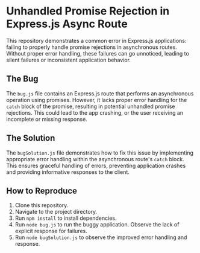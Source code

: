 # Unhandled Promise Rejection in Express.js Async Route

This repository demonstrates a common error in Express.js applications: failing to properly handle promise rejections in asynchronous routes.  Without proper error handling, these failures can go unnoticed, leading to silent failures or inconsistent application behavior.

## The Bug

The `bug.js` file contains an Express.js route that performs an asynchronous operation using promises.  However, it lacks proper error handling for the `catch` block of the promise, resulting in potential unhandled promise rejections. This could lead to the app crashing, or the user receiving an incomplete or missing response.

## The Solution

The `bugSolution.js` file demonstrates how to fix this issue by implementing appropriate error handling within the asynchronous route's `catch` block. This ensures graceful handling of errors, preventing application crashes and providing informative responses to the client.

## How to Reproduce

1. Clone this repository.
2. Navigate to the project directory.
3. Run `npm install` to install dependencies.
4. Run `node bug.js` to run the buggy application. Observe the lack of explicit response for failures.
5. Run `node bugSolution.js` to observe the improved error handling and response.